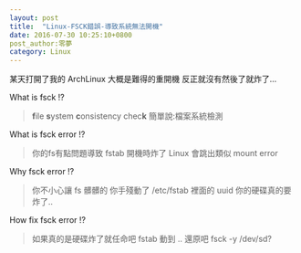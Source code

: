 ```yaml
---
layout: post
title:  "Linux-FSCK錯誤-導致系統無法開機" 
date: 2016-07-30 10:25:10+0800
post_author:零夢
category: Linux
---
```

某天打開了我的 ArchLinux 大概是難得的重開機
反正就沒有然後了就炸了...

What is fsck !?
> **f**ile **s**ystem **c**onsistency chec**k**
> 簡單說:檔案系統檢測

What is fsck error !?
> 你的fs有點問題導致 fstab 開機時炸了
> Linux 會跳出類似 mount error 

Why fsck error !?
> 你不小心讓 fs 髒髒的
> 你手殘動了 /etc/fstab 裡面的 uuid 
> 你的硬碟真的要炸了..

How fix fsck error !?
> 如果真的是硬碟炸了就任命吧
> fstab 動到 .. 還原吧
> fsck -y /dev/sd?


